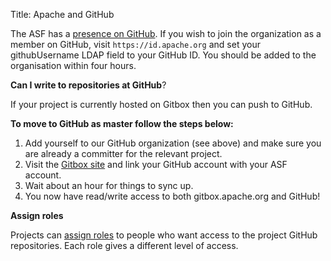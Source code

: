 Title: Apache and GitHub

The ASF has a <a href="https://github.com/apache" target="_blank">presence on GitHub</a>. If you wish to join the organization as a member on GitHub, visit `https://id.apache.org` and set your githubUsername LDAP field to your GitHub ID. You should be added to the organisation within four hours.

**Can I write to repositories at GitHub**?

If your project is currently hosted on Gitbox then you can push to GitHub.

**To move to GitHub as master follow the steps below:**

1. Add yourself to our GitHub organization (see above) and make sure you are already a committer for the relevant project.
1. Visit the <a href="https://gitbox.apache.org/" target="_blank">Gitbox site</a> and link your GitHub account with your ASF account.
1. Wait about an hour for things to sync up.
1. You now have read/write access to both gitbox.apache.org and GitHub!

**Assign roles**

Projects can [assign roles](github-roles.html) to people who want access to the project GitHub repositories. Each role gives a different level of access.
